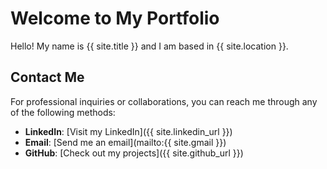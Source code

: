 # Welcome to My Portfolio

Hello! My name is {{ site.title }} and I am based in {{ site.location }}.

## Contact Me

For professional inquiries or collaborations, you can reach me through any of the following methods:

- **LinkedIn**: [Visit my LinkedIn]({{ site.linkedin_url }})
- **Email**: [Send me an email](mailto:{{ site.gmail }})
- **GitHub**: [Check out my projects]({{ site.github_url }})
